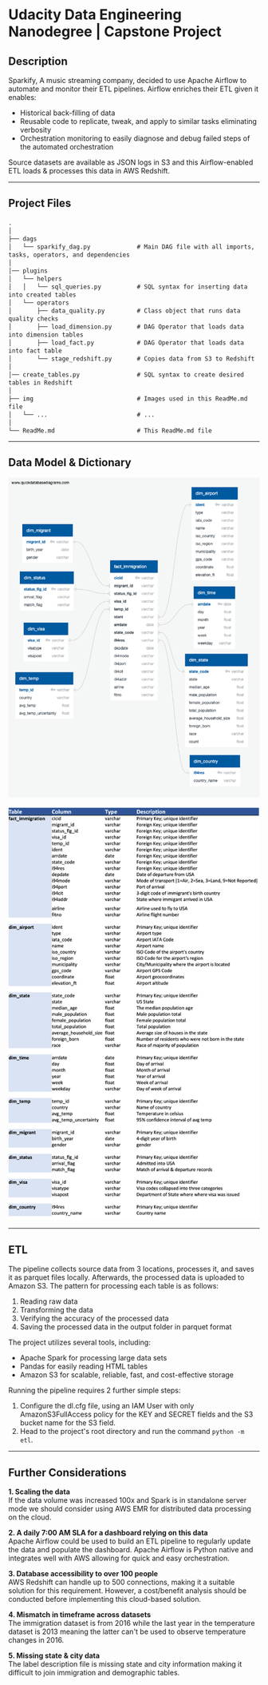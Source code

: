# Udacity Data Engineering Nanodegree | Capstone Project

## Description

Sparkify, A music streaming company, decided to use Apache Airflow to automate and monitor their ETL pipelines. Airflow enriches their ETL given it enables:
* Historical back-filling of data
* Reusable code to replicate, tweak, and apply to similar tasks eliminating verbosity  
* Orchestration monitoring to easily diagnose and debug failed steps of the automated orchestration

Source datasets are available as JSON logs in S3 and this Airflow-enabled ETL loads & processes this data in AWS Redshift.

---

## Project Files

    .
    │    
    ├── dags                            
    │   └── sparkify_dag.py             # Main DAG file with all imports, tasks, operators, and dependencies
    │
    │── plugins                         
    │   └── helpers                     
    │   │   └── sql_queries.py          # SQL syntax for inserting data into created tables
    │   └── operators                   
    │       ├── data_quality.py         # Class object that runs data quality checks 
    │       ├── load_dimension.py       # DAG Operator that loads data into dimension tables
    │       ├── load_fact.py            # DAG Operator that loads data into fact table
    │       └── stage_redshift.py       # Copies data from S3 to Redshift
    │    
    │── create_tables.py                # SQL syntax to create desired tables in Redshift
    │    
    ├── img                             # Images used in this ReadMe.md file
    │   └── ...                         # ...
    │    
    └── ReadMe.md                       # This ReadMe.md file

---

## Data Model & Dictionary
![DataModel!](./img/DataModel-Data-Eng-Capstone-Project.png "Data Model")

![DataDictionary!](./img/DataDictionary.png "Data Dictionary")

---

## ETL

The pipeline collects source data from 3 locations, processes it, and saves it as parquet files locally. Afterwards, the processed data is uploaded to Amazon S3. The pattern for processing each table is as follows:

1. Reading raw data
2. Transforming the data
3. Verifying the accuracy of the processed data
4. Saving the processed data in the output folder in parquet format

The project utilizes several tools, including:
- Apache Spark for processing large data sets
- Pandas for easily reading HTML tables
- Amazon S3 for scalable, reliable, fast, and cost-effective storage

Running the pipeline requires 2 further simple steps:
1. Configure the dl.cfg file, using an IAM User with only AmazonS3FullAccess policy for the KEY and SECRET fields and the S3 bucket name for the S3 field.
2. Head to the project's root directory and run the command `python -m etl`.

---

## Further Considerations

**1. Scaling the data** \
If the data volume was increased 100x and Spark is in standalone server mode we should consider using AWS EMR for distributed data processing on the cloud.

**2. A daily 7:00 AM SLA for a dashboard relying on this data** \
Apache Airflow could be used to build an ETL pipeline to regularly update the data and populate the dashboard. Apache Airflow is Python native and integrates well with AWS allowing for quick and easy orchestration.

**3. Database accessibility to over 100 people** \
AWS Redshift can handle up to 500 connections, making it a suitable solution for this requirement. However, a cost/benefit analysis should be conducted before implementing this cloud-based solution.

**4. Mismatch in timeframe across datasets** \
The immigration dataset is from 2016 while the last year in the temperature dataset is 2013 meaning the latter can't be used to observe temperature changes in 2016.

**5. Missing state & city data** \
The label description file is missing state and city information making it difficult to join immigration and demographic tables.